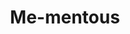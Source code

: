 ---
pid: PT115
title: Me-mentous
location_transcription: Waterworks
zipcode: '19123'
outside_phl: 
neighborhood: Northern Liberties,Loft District
age: '27'
age_range: 20-29
instagram: 
image_file_name: PT_115.jpg
proposal_transcription: A slightly smaller, cheap plastic replica of one of the ornate
  waterworks buildings to signify the diminishing nature of our relationship to history
  deepening.
topic: History,Philadelphia
topic_summary: 0, 0
type: Sculpture Statue
keywords_other: 
credit: Matt Rothstein
image_labels: 
twitter: 
facebook: 
permalink: "/monuments/pt115/"
layout: item-page
---